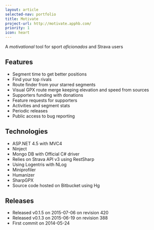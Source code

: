 ```yaml
---
layout: article
selected-nav: portfolio
title: Motivate
project-url: http://motivate.apphb.com/
priority: 1
icon: heart
---
```


A *motivational* tool for sport *aficionados* and Strava users

Features
--------

* Segment time to get better positions
* Find your top rivals
* Route finder from your starred segments
* Visual GPX route merge keeping elevation and speed from sources
* Supporters funding with donations
* Feature requests for supporters
* Activities and segment stats
* Periodic releases
* Public access to bug reporting


Technologies
------------

* ASP.NET 4.5 with MVC4
* Ninject
* Mongo DB with Official C# driver
* Relies on Strava API v3 using RestSharp
* Using Logentris with NLog
* Miniprofiler
* Humanizer
* SharpGPX
* Source code hosted on Bitbucket using Hg

Releases
--------

* Released v0.1.5 on 2015-07-06 on revision 420
* Released v0.1.3 on 2015-06-19 on revision 388
* First commit on 2014-05-24